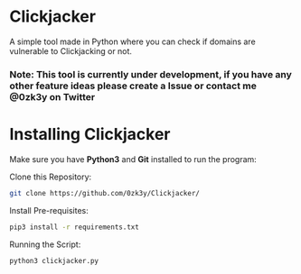 # Clickjacker

A simple tool made in Python where you can check if domains are vulnerable to Clickjacking or not.

### Note: This tool is currently under development, if you have any other feature ideas please create a Issue or contact me **@0zk3y** on Twitter

# Installing Clickjacker

Make sure you have **Python3** and **Git** installed to run the program:

Clone this Repository:

```sh
git clone https://github.com/0zk3y/Clickjacker/
```

Install Pre-requisites: 

```sh
pip3 install -r requirements.txt
```

Running the Script:

```sh
python3 clickjacker.py
```
